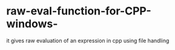 # raw-eval-function-for-CPP-windows-
it gives raw evaluation of an expression in cpp using file handling
